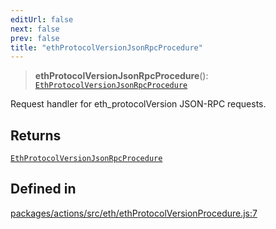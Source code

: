 ```yaml
---
editUrl: false
next: false
prev: false
title: "ethProtocolVersionJsonRpcProcedure"
---
```


> **ethProtocolVersionJsonRpcProcedure**(): [`EthProtocolVersionJsonRpcProcedure`](/reference/tevm/actions/type-aliases/ethprotocolversionjsonrpcprocedure/)

Request handler for eth_protocolVersion JSON-RPC requests.

## Returns

[`EthProtocolVersionJsonRpcProcedure`](/reference/tevm/actions/type-aliases/ethprotocolversionjsonrpcprocedure/)

## Defined in

[packages/actions/src/eth/ethProtocolVersionProcedure.js:7](https://github.com/evmts/tevm-monorepo/blob/main/packages/actions/src/eth/ethProtocolVersionProcedure.js#L7)

